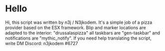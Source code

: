 # Hello
Hi, this script was written by n3j / N3jkodem. It's a simple job of a pizza provider based on the ESX framework. 
Blip and marker locations are adapted to the interior: "drussalaspizza" all taskbars are "gen-taskbar" and notifications are "mythic_notify". 
If you need help translating the script, write DM Discord: n3jkodem #6727

